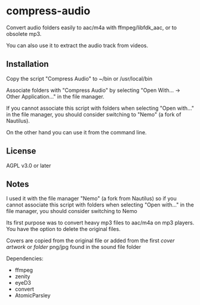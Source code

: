 # compress-audio
Convert audio folders easily to aac/m4a with ffmpeg/libfdk_aac, or to obsolete mp3.

You can also use it to extract the audio track from videos.

## Installation

Copy the script "Compress Audio" to ~/bin or /usr/local/bin

Associate folders with "Compress Audio" by selecting "Open With... -> Other Application..." in the file manager.

If you cannot associate this script with folders when selecting "Open with..." in the file manager, you should consider switching to "Nemo" (a fork of Nautilus).

On the other hand you can use it from the command line.

## License
AGPL v3.0 or later

## Notes

I used it with the file manager "Nemo" (a fork from Nautilus) so if you cannot associate this script with folders when selecting "Open with..." in the file manager, you should consider switching to Nemo


Its first purpose was to convert heavy mp3 files to aac/m4a on mp3 players. You have the option to delete the original files.

Covers are copied from the original file or added from the first *cover* *artwork* or *folder* png/jpg found in the sound file folder

Dependencies: 
- ffmpeg 
- zenity
- eyeD3
- convert
- AtomicParsley



